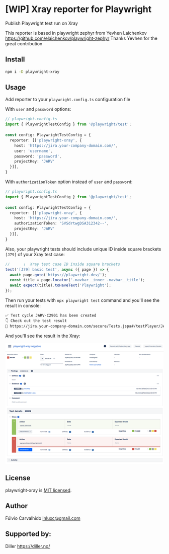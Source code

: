 # [WIP] Xray reporter for Playwright

Publish Playwright test run on Xray

This reporter is based in playwright zephyr from Yevhen Laichenkov https://github.com/elaichenkov/playwright-zephyr
Thanks Yevhen for the great contribution

## Install

```sh
npm i -D playwright-xray
```

## Usage

Add reporter to your `playwright.config.ts` configuration file

With `user` and `password` options:

```typescript
// playwright.config.ts
import { PlaywrightTestConfig } from '@playwright/test';

const config: PlaywrightTestConfig = {
  reporter: [['playwright-xray', { 
    host: 'https://jira.your-company-domain.com/',
    user: 'username',
    password: 'password',
    projectKey: 'JARV'
  }]],
}
```

With `authorizationToken` option instead of `user` and `password`:

```typescript
// playwright.config.ts
import { PlaywrightTestConfig } from '@playwright/test';

const config: PlaywrightTestConfig = {
  reporter: [['playwright-xray', { 
    host: 'https://jira.your-company-domain.com/',
    authorizationToken: 'SVSdrtwgDSA312342--',
    projectKey: 'JARV'
  }]],
}
```

Also, your playwright tests should include unique ID inside square brackets `[J79]` of your Xray test case:

```typescript
//      ↓  Xray test case ID inside square brackets
test('[J79] basic test', async ({ page }) => {
  await page.goto('https://playwright.dev/');
  const title = page.locator('.navbar__inner .navbar__title');
  await expect(title).toHaveText('Playwright');
});
```

Then run your tests with `npx playwright test` command and you'll see the result in console:

```sh
✅ Test cycle JARV-C2901 has been created
👇 Check out the test result
🔗 https://jira.your-company-domain.com/secure/Tests.jspa#/testPlayer/JARV-C2901
```

And you'll see the result in the Xray:

![alt text](./assets/xray-result.png)

## License

playwright-xray is [MIT licensed](./LICENSE).

## Author

Fúlvio Carvalhido <inluxc@gmail.com>

## Supported by:

Diller <https://diller.no/>
